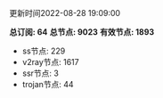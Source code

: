更新时间2022-08-28 19:09:00

**总订阅: 64**
**总节点: 9023**
**有效节点: 1893**
- ss节点: 229
- v2ray节点: 1617
- ssr节点: 3
- trojan节点: 44
